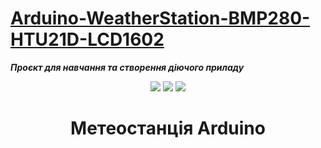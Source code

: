 <h1><a href="https://github.com/pavloeleva/Arduino-WeatherStation-BMP280-HTU21D-LCD1602/blob/main/README.md">Arduino-WeatherStation-BMP280-HTU21D-LCD1602</a></h1>
<p><strong><em>Проєкт для навчання та створення діючого приладу</em></strong></p>
<div id="badges_img" align="center">
  <a><img src="https://img.shields.io/badge/STEM-education-blue" /></a>
  <img src="https://img.shields.io/badge/arduino-project-yellowgreen"/>
  <img src="https://img.shields.io/badge/arduino-learning-orange"/>
</div>

<h1 align="center">Метеостанція Arduino</h1>
